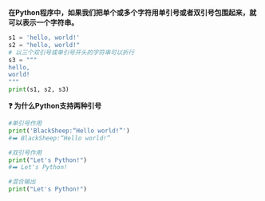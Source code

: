 **在Python程序中，如果我们把单个或多个字符用单引号或者双引号包围起来，就可以表示一个字符串。**
```python
s1 = 'hello, world!'
s2 = "hello, world!"
# 以三个双引号或单引号开头的字符串可以折行
s3 = """
hello, 
world!
"""
print(s1, s2, s3)
```
**❓ 为什么Python支持两种引号**
```python
#单引号作用
print('BlackSheep:“Hello world!”')
#➡️ BlackSheep:“Hello world!”

#双引号作用
print("Let's Python!")
#➡️ Let's Python!

#混合输出
print("Let's Python!")
```

